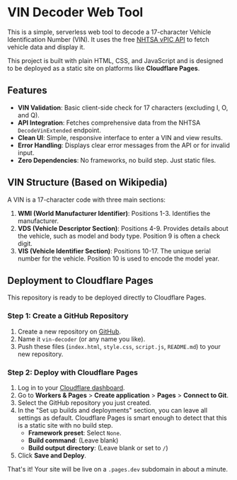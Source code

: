 # VIN Decoder Web Tool

This is a simple, serverless web tool to decode a 17-character Vehicle Identification Number (VIN). It uses the free [NHTSA vPIC API](https://vpic.nhtsa.dot.gov/api/) to fetch vehicle data and display it.

This project is built with plain HTML, CSS, and JavaScript and is designed to be deployed as a static site on platforms like **Cloudflare Pages**.

## Features

-   **VIN Validation**: Basic client-side check for 17 characters (excluding I, O, and Q).
-   **API Integration**: Fetches comprehensive data from the NHTSA `DecodeVinExtended` endpoint.
-   **Clean UI**: Simple, responsive interface to enter a VIN and view results.
-   **Error Handling**: Displays clear error messages from the API or for invalid input.
-   **Zero Dependencies**: No frameworks, no build step. Just static files.

## VIN Structure (Based on Wikipedia)

A VIN is a 17-character code with three main sections:

1.  **WMI (World Manufacturer Identifier)**: Positions 1-3. Identifies the manufacturer.
2.  **VDS (Vehicle Descriptor Section)**: Positions 4-9. Provides details about the vehicle, such as model and body type. Position 9 is often a check digit.
3.  **VIS (Vehicle Identifier Section)**: Positions 10-17. The unique serial number for the vehicle. Position 10 is used to encode the model year.

## Deployment to Cloudflare Pages

This repository is ready to be deployed directly to Cloudflare Pages.

### Step 1: Create a GitHub Repository

1.  Create a new repository on [GitHub](https://github.com/new).
2.  Name it `vin-decoder` (or any name you like).
3.  Push these files (`index.html`, `style.css`, `script.js`, `README.md`) to your new repository.

### Step 2: Deploy with Cloudflare Pages

1.  Log in to your [Cloudflare dashboard](https://dash.cloudflare.com/).
2.  Go to **Workers & Pages** > **Create application** > **Pages** > **Connect to Git**.
3.  Select the GitHub repository you just created.
4.  In the "Set up builds and deployments" section, you can leave all settings as default. Cloudflare Pages is smart enough to detect that this is a static site with no build step.
    -   **Framework preset**: Select `None`.
    -   **Build command**: (Leave blank)
    -   **Build output directory**: (Leave blank or set to `/`)
5.  Click **Save and Deploy**.

That's it! Your site will be live on a `.pages.dev` subdomain in about a minute.